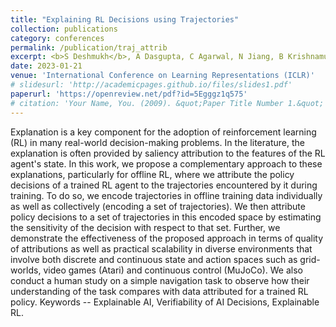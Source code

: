```yaml
---
title: "Explaining RL Decisions using Trajectories"
collection: publications
category: conferences
permalink: /publication/traj_attrib
excerpt: <b>S Deshmukh</b>, A Dasgupta, C Agarwal, N Jiang, B Krishnamurthy, G Theocharous, J Subramanian.
date: 2023-01-21
venue: 'International Conference on Learning Representations (ICLR)'
# slidesurl: 'http://academicpages.github.io/files/slides1.pdf'
paperurl: 'https://openreview.net/pdf?id=5Egggz1q575'
# citation: 'Your Name, You. (2009). &quot;Paper Title Number 1.&quot; <i>Journal 1</i>. 1(1).'
---
```


Explanation is a key component for the adoption of reinforcement learning (RL) in many real-world decision-making problems. In the literature, the explanation is often provided by saliency attribution to the features of the RL agent's state. In this work, we propose a complementary approach to these explanations, particularly for offline RL, where we attribute the policy decisions of a trained RL agent to the trajectories encountered by it during training. To do so, we encode trajectories in offline training data individually as well as collectively (encoding a set of trajectories). We then attribute policy decisions to a set of trajectories in this encoded space by estimating the sensitivity of the decision with respect to that set. Further, we demonstrate the effectiveness of the proposed approach in terms of quality of attributions as well as practical scalability in diverse environments that involve both discrete and continuous state and action spaces such as grid-worlds, video games (Atari) and continuous control (MuJoCo). We also conduct a human study on a simple navigation task to observe how their understanding of the task compares with data attributed for a trained RL policy. Keywords -- Explainable AI, Verifiability of AI Decisions, Explainable RL.
